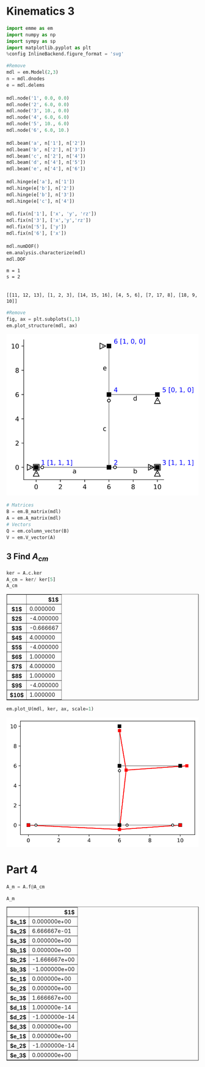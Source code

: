 
# Kinematics 3

```python
import emme as em
import numpy as np
import sympy as sp
import matplotlib.pyplot as plt
%config InlineBackend.figure_format = 'svg'
```

```python
#Remove
mdl = em.Model(2,3)
n = mdl.dnodes
e = mdl.delems

mdl.node('1', 0.0, 0.0)
mdl.node('2', 6.0, 0.0)
mdl.node('3', 10., 0.0)
mdl.node('4', 6.0, 6.0)
mdl.node('5', 10., 6.0)
mdl.node('6', 6.0, 10.)

mdl.beam('a', n['1'], n['2'])
mdl.beam('b', n['2'], n['3'])
mdl.beam('c', n['2'], n['4'])
mdl.beam('d', n['4'], n['5'])
mdl.beam('e', n['4'], n['6'])

mdl.hinge(e['a'], n['1'])
mdl.hinge(e['b'], n['2'])
mdl.hinge(e['b'], n['3'])
mdl.hinge(e['c'], n['4'])

mdl.fix(n['1'], ['x', 'y', 'rz'])
mdl.fix(n['3'], ['x','y','rz'])
mdl.fix(n['5'], ['y'])
mdl.fix(n['6'], ['x'])

mdl.numDOF()
em.analysis.characterize(mdl)
mdl.DOF
```

    m = 1
    s = 2
    

    [[11, 12, 13], [1, 2, 3], [14, 15, 16], [4, 5, 6], [7, 17, 8], [18, 9, 10]]




```python
#Remove
fig, ax = plt.subplots(1,1)
em.plot_structure(mdl, ax)
```


![svg](output_3_0.svg)



```python
# Matrices
B = em.B_matrix(mdl)
A = em.A_matrix(mdl)
# Vectors
Q = em.column_vector(B)
V = em.V_vector(A)
```

## 3 Find $A_{cm}$


```python
ker = A.c.ker
A_cm = ker/ ker[5]
A_cm
```




<table border="1" class="dataframe">
  <thead>
    <tr style="text-align: right;">
      <th></th>
      <th>$1$</th>
    </tr>
  </thead>
  <tbody>
    <tr>
      <th>$1$</th>
      <td>0.000000</td>
    </tr>
    <tr>
      <th>$2$</th>
      <td>-4.000000</td>
    </tr>
    <tr>
      <th>$3$</th>
      <td>-0.666667</td>
    </tr>
    <tr>
      <th>$4$</th>
      <td>4.000000</td>
    </tr>
    <tr>
      <th>$5$</th>
      <td>-4.000000</td>
    </tr>
    <tr>
      <th>$6$</th>
      <td>1.000000</td>
    </tr>
    <tr>
      <th>$7$</th>
      <td>4.000000</td>
    </tr>
    <tr>
      <th>$8$</th>
      <td>1.000000</td>
    </tr>
    <tr>
      <th>$9$</th>
      <td>-4.000000</td>
    </tr>
    <tr>
      <th>$10$</th>
      <td>1.000000</td>
    </tr>
  </tbody>
</table>




```python
em.plot_U(mdl, ker, ax, scale=1)
```


![svg](output_7_0.svg)


# Part 4


```python
A_m = A.f@A_cm
```


```python
A_m
```




<table border="1" class="dataframe">
  <thead>
    <tr style="text-align: right;">
      <th></th>
      <th>$1$</th>
    </tr>
  </thead>
  <tbody>
    <tr>
      <th>$a_1$</th>
      <td>0.000000e+00</td>
    </tr>
    <tr>
      <th>$a_2$</th>
      <td>6.666667e-01</td>
    </tr>
    <tr>
      <th>$a_3$</th>
      <td>0.000000e+00</td>
    </tr>
    <tr>
      <th>$b_1$</th>
      <td>0.000000e+00</td>
    </tr>
    <tr>
      <th>$b_2$</th>
      <td>-1.666667e+00</td>
    </tr>
    <tr>
      <th>$b_3$</th>
      <td>-1.000000e+00</td>
    </tr>
    <tr>
      <th>$c_1$</th>
      <td>0.000000e+00</td>
    </tr>
    <tr>
      <th>$c_2$</th>
      <td>0.000000e+00</td>
    </tr>
    <tr>
      <th>$c_3$</th>
      <td>1.666667e+00</td>
    </tr>
    <tr>
      <th>$d_1$</th>
      <td>1.000000e-14</td>
    </tr>
    <tr>
      <th>$d_2$</th>
      <td>-1.000000e-14</td>
    </tr>
    <tr>
      <th>$d_3$</th>
      <td>0.000000e+00</td>
    </tr>
    <tr>
      <th>$e_1$</th>
      <td>0.000000e+00</td>
    </tr>
    <tr>
      <th>$e_2$</th>
      <td>-1.000000e-14</td>
    </tr>
    <tr>
      <th>$e_3$</th>
      <td>0.000000e+00</td>
    </tr>
  </tbody>
</table>


